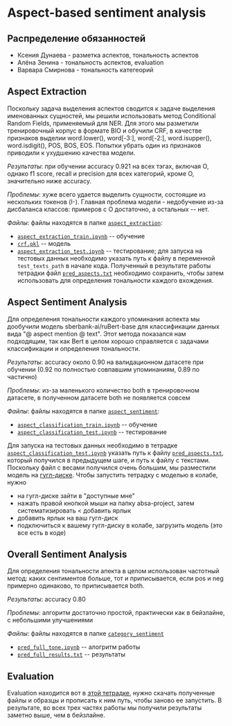 # Aspect-based sentiment analysis
## Распределение обязанностей
* Ксения Дунаева - разметка аспектов, тональность аспектов
* Алёна Зенина - тональность аспектов, evaluation
* Варвара Смирнова - тональность категеорий
## Aspect Extraction

Поскольку задача выделения аспектов сводится к задаче выделения именованных сущностей, мы решили использовать метод Conditional Random Fields, применяемый для NER. Для этого мы разметили тренировочный корпус в формате BIO и обучили CRF, в качестве признаков выделии word.lower(), word[-3:], word[-2:], word.isupper(), word.isdigit(), POS, BOS, EOS. Попытки убрать один из признаков приводили к ухудшению качества модели. 

*Результаты*: при обучении accuracy 0.921 на всех тэгах, включая O, однако f1 score, recall и precision для всех категорий, кроме O, значительно ниже accuracy. 

*Проблемы*: хуже всего удается выделить сущности, состоящие из нескольких токенов (I-). Главная проблема модели - недобучение из-за дисбаланса классов: примеров с O достаточно, а остальных -- нет. 

*Файлы*: файлы находятся в папке [`aspect_extraction`](https://github.com/zadushevno/nlp-4-project/tree/main/aspect_extraction):
* [`aspect_extraction_train.ipynb`](https://github.com/zadushevno/nlp-4-project/blob/main/aspect_extraction/aspect_extraction_train.ipynb) -- обучение
* [`crf.pkl`](https://github.com/zadushevno/nlp-4-project/blob/main/aspect_extraction/crf.pkl) -- модель
* [`aspect_extraction_test.ipynb`](https://github.com/zadushevno/nlp-4-project/blob/main/aspect_extraction/aspect_extraction_test.ipynb) -- тестирование; для запуска на тестовых данных необходимо указать путь к файлу в переменной `test_texts_path` в начале кода. Полученный в результате работы тетрадки файл [`pred_aspects.txt`](https://github.com/zadushevno/nlp-4-project/blob/main/aspect_extraction/pred_aspects.txt) необходимо сохранить, чтобы затем использовать для определения тональности каждого вхождения.

## Aspect Sentiment Analysis

Для определения тональности каждого упоминания аспекта мы дообучили модель sberbank-ai/ruBert-base для классификации данных вида "@ aspect mention @ text". Этот метода показался нам подходящим, так как Bert в целом хорошо справляется с задачами классификации и определения тональности. 

*Результаты*: accuracy около 0.90 на валидационном датасете при обучении (0.92 по полностью совпавшим упоминаниям, 0.89 по частично)

*Проблемы*: из-за маленького количество both в тренировочном датасете, в полученном датасете both не появляется совсем

*Файлы*: файлы находятся в папке [`aspect_sentiment`](https://github.com/zadushevno/nlp-4-project/tree/main/aspect_sentiment):
* [`aspect_classification_train.ipynb`](https://github.com/zadushevno/nlp-4-project/blob/main/aspect_sentiment/aspect_classification_train.ipynb) -- обучение
* [`aspect_classification_test.ipynb`](https://github.com/zadushevno/nlp-4-project/blob/main/aspect_sentiment/aspect_classification_test.ipynb) -- тестирование

Для запуска на тестовых данных необходимо в тетрадке [`aspect_classification_test.ipynb`](https://github.com/zadushevno/nlp-4-project/blob/main/aspect_sentiment/aspect_classification_test.ipynb) указать путь к файлу [`pred_aspects.txt`](https://github.com/zadushevno/nlp-4-project/blob/main/aspect_extraction/pred_aspects.txt), который получился в предыдущем шаге, и путь к файлу с текстами. Поскольку файл с весами получился очень большим, мы разместили модель на [гугл-диске](https://drive.google.com/drive/u/0/folders/1e8WjOU0U33uCS4XWpkWmb2F6G2aMXak2). Чтобы запустить тетрадку с моделью в колабе, нужно
* на гугл-диске зайти в "доступные мне"
* нажать правой кнопкой мыши на папку absa-project, затем систематизировать < добавить ярлык
* добавить ярлык на ваш гугл-диск
* подключиться к вашему гугл-диску в колабе, загрузить модель (это все есть в коде)

## Overall Sentiment Analysis

Для определения тональности апекта в целом использован частотный метод: каких сентиментов больше, тот и приписывается, если pos и neg примерно одинаково, то приписывается both.

*Результаты*: accuracy 0.80

*Проблемы*: алгоритм достаточно простой, практически как в бейзлайне, с небольшими улучшениями

*Файлы*: файлы находятся в папке [`category_sentiment`](https://github.com/zadushevno/nlp-4-project/tree/main/category_sentiment)
* [`pred_full_tone.ipynb`](https://github.com/zadushevno/nlp-4-project/blob/main/category_sentiment/pred_full_tone.ipynb) -- алогритм работы 
* [`pred_full_results.txt`](https://github.com/zadushevno/nlp-4-project/blob/main/category_sentiment/pred_full_results.txt) -- результаты

## Evaluation
Evaluation находится вот в [этой тетрадке](https://github.com/zadushevno/nlp-4-project/blob/main/Evaluation.ipynb), нужно скачать полученные файлы и образцы и прописать к ним путь, чтобы заново ее запустить. В результате, во всех трех частях работы мы получили результаты заметно выше, чем в бейзлайне.
